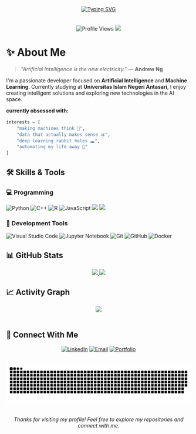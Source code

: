 <div align="center">
  <a href="https://git.io/typing-svg">
    <img src="https://readme-typing-svg.herokuapp.com?font=Rock+Salt&size=40&duration=3000&pause=1000&color=F39C12&center=true&vCenter=true&width=800&height=70&lines=Code.+Train.+Predict.+Repeat."
         alt="Typing SVG" />
  </a>
</div><br><br>
<div align="center">
  <img src="https://komarev.com/ghpvc/?username=mkaspulanwar&style=for-the-badge&color=F39C12" alt="Profile Views"/>
  <img src="https://img.shields.io/github/followers/mkaspulanwar?style=social">
</div>


# ✨ About Me

> *"Artificial Intelligence is the new electricity."* — **Andrew Ng**

I'm a passionate developer focused on **Artificial Intelligence** and **Machine Learning**. Currently studying at **Universitas Islam Negeri Antasari**, I enjoy creating intelligent solutions and exploring new technologies in the AI space.

**currently obsessed with:**
```python
interests = [
    "making machines think 🤖",
    "data that actually makes sense 📊", 
    "deep learning rabbit holes 🕳️",
    "automating my life away 🚀"
]
```





## 🛠 Skills & Tools

### 💻 Programming
![Python](https://img.shields.io/badge/Python-FFD43B?style=for-the-badge&logo=python&logoColor=blue)
![C++](https://img.shields.io/badge/C++-00599C?style=for-the-badge&logo=cplusplus&logoColor=white)
![R](https://img.shields.io/badge/R-276DC3?style=for-the-badge&logo=r&logoColor=white)
![JavaScript](https://img.shields.io/badge/JavaScript-323330?style=for-the-badge&logo=javascript&logoColor=F7DF1E)
<img src="https://img.shields.io/badge/FastAPI-005571?style=for-the-badge&logo=fastapi">
<img src="https://img.shields.io/badge/pandas-%23150458.svg?style=for-the-badge&logo=pandas&logoColor=white">

### 🔧 Development Tools
![Visual Studio Code](https://img.shields.io/badge/Visual%20Studio%20Code-0078d4.svg?style=for-the-badge&logo=visual-studio-code&logoColor=white)
![Jupyter Notebook](https://img.shields.io/badge/jupyter-%23FA0F00.svg?style=for-the-badge&logo=jupyter&logoColor=white)
![Git](https://img.shields.io/badge/git-%23F05033.svg?style=for-the-badge&logo=git&logoColor=white)
![GitHub](https://img.shields.io/badge/github-%23121011.svg?style=for-the-badge&logo=github&logoColor=white)
![Docker](https://img.shields.io/badge/docker-%230db7ed.svg?style=for-the-badge&logo=docker&logoColor=white)



## 📊 GitHub Stats

<p align="center">
<a href="https://github.com/mkaspulanwar">
  <img height="180em" src="https://github-readme-stats-eight-theta.vercel.app/api?username=mkaspulanwar&show_icons=true&hide_border=true&bg_color=0d1117&theme=tokyonight&include_all_commits=true&count_private=true"/>
  <img height="180em" src="https://github-readme-stats-eight-theta.vercel.app/api/top-langs/?username=mkaspulanwar&hide=html,css&layout=compact&langs_count=8&hide_border=true&bg_color=0d1117&theme=tokyonight"/>
</a>
</p>

## 📈 Activity Graph

<div align="center">
<img src="https://github-readme-activity-graph.vercel.app/graph?username=mkaspulanwar&theme=tokyo-night&bg_color=1a1b27&color=a9b1d6&line=00d4ff&point=7c3aed&area=true&hide_border=true"/>
</div>

<br>

## 🤝 Connect With Me

<div align="center">

[![LinkedIn](https://img.shields.io/badge/LinkedIn-0077B5?style=for-the-badge&logo=linkedin&logoColor=white)](https://linkedin.com/in/mkasplanwar)
[![Email](https://img.shields.io/badge/Email-D14836?style=for-the-badge&logo=gmail&logoColor=white)](mailto:mkaspulanwar2002@gmail.com)
[![Portfolio](https://img.shields.io/badge/Portfolio-FF6B6B?style=for-the-badge&logo=firefox&logoColor=white)](https://mkaspulanwar.com)

</div>

<br>

<div align="center">
<img src="https://raw.githubusercontent.com/platane/platane/output/github-contribution-grid-snake-dark.svg" alt="Snake Animation" />
</div>

<br>

<div align="center">
<p><i>Thanks for visiting my profile! Feel free to explore my repositories and connect with me.</i></p>
</div>
